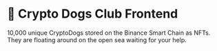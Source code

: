 # 🐶 Crypto Dogs Club Frontend

10,000 unique CryptoDogs stored on the Binance Smart Chain as NFTs. They are floating around on the open sea waiting for your help.
